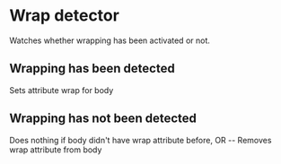 # Wrap detector
 Watches whether wrapping has been activated or not.

## Wrapping has been detected
 Sets attribute wrap for body

## Wrapping has not been detected
 Does nothing if body didn't have wrap attribute before,
                    OR
                    --
 Removes wrap attribute from body
